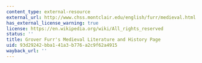 ```yaml
---
content_type: external-resource
external_url: http://www.chss.montclair.edu/english/furr/medieval.html
has_external_license_warning: true
license: https://en.wikipedia.org/wiki/All_rights_reserved
status: ''
title: Grover Furr's Medieval Literature and History Page
uid: 93d29242-bba1-41a3-b776-a2c9f62a4915
wayback_url: ''
---
```

